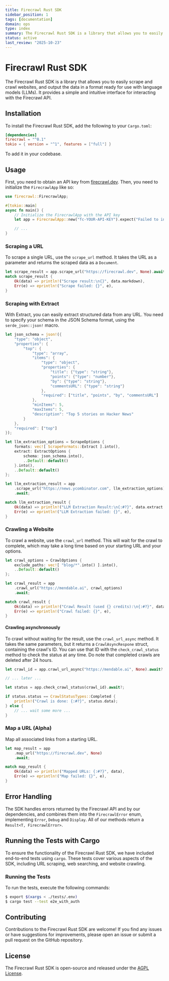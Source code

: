 ```yaml
---
title: Firecrawl Rust SDK
sidebar_position: 1
tags: [documentation]
domain: ops
type: index
summary: The Firecrawl Rust SDK is a library that allows you to easily scrape and crawl websites, and output the data in a format ready for use with language m...
status: active
last_review: "2025-10-23"
---
```


# Firecrawl Rust SDK
The Firecrawl Rust SDK is a library that allows you to easily scrape and crawl websites, and output the data in a format ready for use with language models (LLMs). It provides a simple and intuitive interface for interacting with the Firecrawl API.

## Installation

To install the Firecrawl Rust SDK, add the following to your `Cargo.toml`:

```toml
[dependencies]
firecrawl = "^0.1"
tokio = { version = "^1", features = ["full"] }
```

To add it in your codebase.

## Usage

First, you need to obtain an API key from [firecrawl.dev](https://firecrawl.dev). Then, you need to initialize the `FirecrawlApp` like so:

```rust
use firecrawl::FirecrawlApp;

#[tokio::main]
async fn main() {
    // Initialize the FirecrawlApp with the API key
    let app = FirecrawlApp::new("fc-YOUR-API-KEY").expect("Failed to initialize FirecrawlApp");

    // ...
}
```

### Scraping a URL

To scrape a single URL, use the `scrape_url` method. It takes the URL as a parameter and returns the scraped data as a `Document`.

```rust
let scrape_result = app.scrape_url("https://firecrawl.dev", None).await;
match scrape_result {
    Ok(data) => println!("Scrape result:\n{}", data.markdown),
    Err(e) => eprintln!("Scrape failed: {}", e),
}
```

### Scraping with Extract

With Extract, you can easily extract structured data from any URL. You need to specify your schema in the JSON Schema format, using the `serde_json::json!` macro.

```rust
let json_schema = json!({
    "type": "object",
    "properties": {
        "top": {
            "type": "array",
            "items": {
                "type": "object",
                "properties": {
                    "title": {"type": "string"},
                    "points": {"type": "number"},
                    "by": {"type": "string"},
                    "commentsURL": {"type": "string"}
                },
                "required": ["title", "points", "by", "commentsURL"]
            },
            "minItems": 5,
            "maxItems": 5,
            "description": "Top 5 stories on Hacker News"
        }
    },
    "required": ["top"]
});

let llm_extraction_options = ScrapeOptions {
    formats: vec![ ScrapeFormats::Extract ].into(),
    extract: ExtractOptions {
        schema: json_schema.into(),
        ..Default::default()
    }.into(),
    ..Default::default()
};

let llm_extraction_result = app
    .scrape_url("https://news.ycombinator.com", llm_extraction_options)
    .await;

match llm_extraction_result {
    Ok(data) => println!("LLM Extraction Result:\n{:#?}", data.extract.unwrap()),
    Err(e) => eprintln!("LLM Extraction failed: {}", e),
}
```

### Crawling a Website

To crawl a website, use the `crawl_url` method. This will wait for the crawl to complete, which may take a long time based on your starting URL and your options.

```rust
let crawl_options = CrawlOptions {
    exclude_paths: vec![ "blog/*".into() ].into(),
    ..Default::default()
};

let crawl_result = app
    .crawl_url("https://mendable.ai", crawl_options)
    .await;

match crawl_result {
    Ok(data) => println!("Crawl Result (used {} credits):\n{:#?}", data.credits_used, data.data),
    Err(e) => eprintln!("Crawl failed: {}", e),
}
```

#### Crawling asynchronously

To crawl without waiting for the result, use the `crawl_url_async` method. It takes the same parameters, but it returns a `CrawlAsyncRespone` struct, containing the crawl's ID. You can use that ID with the `check_crawl_status` method to check the status at any time. Do note that completed crawls are deleted after 24 hours.

```rust
let crawl_id = app.crawl_url_async("https://mendable.ai", None).await?.id;

// ... later ...

let status = app.check_crawl_status(crawl_id).await?;

if status.status == CrawlStatusTypes::Completed {
    println!("Crawl is done: {:#?}", status.data);
} else {
    // ... wait some more ...
}
```

### Map a URL (Alpha)

Map all associated links from a starting URL.

```rust
let map_result = app
    .map_url("https://firecrawl.dev", None)
    .await;

match map_result {
    Ok(data) => println!("Mapped URLs: {:#?}", data),
    Err(e) => eprintln!("Map failed: {}", e),
}
```

## Error Handling

The SDK handles errors returned by the Firecrawl API and by our dependencies, and combines them into the `FirecrawlError` enum, implementing `Error`, `Debug` and `Display`. All of our methods return a `Result<T, FirecrawlError>`.

## Running the Tests with Cargo

To ensure the functionality of the Firecrawl Rust SDK, we have included end-to-end tests using `cargo`. These tests cover various aspects of the SDK, including URL scraping, web searching, and website crawling.

### Running the Tests

To run the tests, execute the following commands:
```bash
$ export $(xargs < ./tests/.env)
$ cargo test --test e2e_with_auth
```

## Contributing

Contributions to the Firecrawl Rust SDK are welcome! If you find any issues or have suggestions for improvements, please open an issue or submit a pull request on the GitHub repository.

## License

The Firecrawl Rust SDK is open-source and released under the [AGPL License](https://www.gnu.org/licenses/agpl-3.0.en.html).
